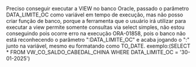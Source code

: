 Preciso conseguir executar a VIEW no banco Oracle, passado o parâmetro DATA_LIMITE_OC como variável em tempo de execução, mas não posso criar função de banco, porque a ferramenta que o usuário irá utilizar para executar a view permite somente consultas via select simples, não estou conseguindo pois ocorre erro na execução ORA-01858, pois o banco não está reconhecendo o parâmetro ":DATA_LIMITE_OC" e acaba jogando o ":" junto na variável, mesmo eu formatando como TO_DATE.
exemplo:(SELECT * FROM VW_CO_SALDO_CABEDAL_CHINA WHERE DATA_LIMITE_OC = '30-01-2025')
